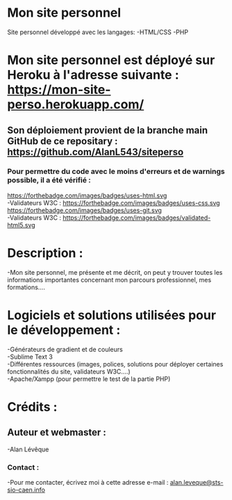 # Mon site personnel
Site personnel développé avec les langages: 
-HTML/CSS
-PHP
# Mon site personnel est déployé sur Heroku à l'adresse suivante : https://mon-site-perso.herokuapp.com/
## Son déploiement provient de la branche main GitHub de ce repositary : https://github.com/AlanL543/siteperso
### Pour permettre du code avec le moins d'erreurs et de warnings possible, il a été vérifié : 
https://forthebadge.com/images/badges/uses-html.svg  
-Validateurs W3C : https://forthebadge.com/images/badges/uses-css.svg  
https://forthebadge.com/images/badges/uses-git.svg  
-Validateurs W3C : https://forthebadge.com/images/badges/validated-html5.svg  
# Description : 
-Mon site personnel, me présente et me décrit, on peut y trouver toutes les informations importantes concernant mon parcours professionnel, mes formations....
# Logiciels et solutions utilisées pour le développement : 
-Générateurs de gradient et de couleurs  
-Sublime Text 3  
-Différentes ressources (images, polices, solutions pour déployer certaines fonctionnalités du site, validateurs W3C....)  
-Apache/Xampp (pour permettre le test de la partie PHP)  
# Crédits : 
## Auteur et webmaster : 
-Alan Lévêque
### Contact : 
-Pour me contacter, écrivez moi à cette adresse e-mail : alan.leveque@sts-sio-caen.info 